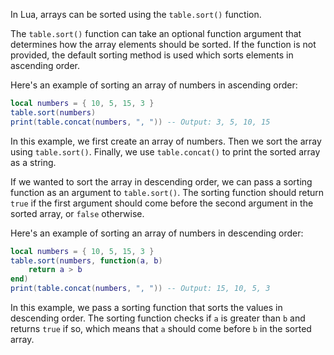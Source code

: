 In Lua, arrays can be sorted using the `table.sort()` function.

The `table.sort()` function can take an optional function argument that determines how the array elements should be sorted. If the function is not provided, the default sorting method is used which sorts elements in ascending order.

Here's an example of sorting an array of numbers in ascending order:

```lua
local numbers = { 10, 5, 15, 3 }
table.sort(numbers)
print(table.concat(numbers, ", ")) -- Output: 3, 5, 10, 15
```

In this example, we first create an array of numbers. Then we sort the array using `table.sort()`. Finally, we use `table.concat()` to print the sorted array as a string.

If we wanted to sort the array in descending order, we can pass a sorting function as an argument to `table.sort()`. The sorting function should return `true` if the first argument should come before the second argument in the sorted array, or `false` otherwise.

Here's an example of sorting an array of numbers in descending order:

```lua
local numbers = { 10, 5, 15, 3 }
table.sort(numbers, function(a, b)
    return a > b
end)
print(table.concat(numbers, ", ")) -- Output: 15, 10, 5, 3
```

In this example, we pass a sorting function that sorts the values in descending order. The sorting function checks if `a` is greater than `b` and returns `true` if so, which means that `a` should come before `b` in the sorted array.